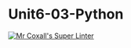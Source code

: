 # Unit6-03-Python
[![Mr Coxall's Super Linter](https://github.com/ICS3U-Programming-JaydenS/Unit6-03-Python/workflows/Mr%20Coxall's%20Super%20Linter/badge.svg)](https://github.com/ICS3U-Programming-JaydenS/Unit6-03-Python/actions/)
